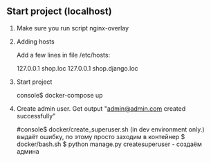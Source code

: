 Start project (localhost)
---------------------------------------
1. Make sure you run script nginx-overlay

2. Adding hosts 

    Add a few lines in file /etc/hosts:

    127.0.0.1 shop.loc
    127.0.0.1 shop.django.loc

3. Start project

    console$ docker-compose up
    
4. Create admin user. Get output "admin@admin.com created successfully"

    #console$ docker/create_superuser.sh  (in dev environment only.)
    выдаёт ошибку, по этому просто заходим в контейнер
    $ docker/bash.sh
    $ python manage.py createsuperuser - создаём админа